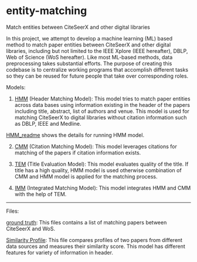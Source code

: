 # entity-matching


Match entities between CiteSeerX and other digital libraries


In this project, we attempt to develop a machine learning (ML) based method to match paper entities between CiteSeerX and other digital libraries, including but not limited to the IEEE Xplore (IEEE hereafter), DBLP, Web of Science (WoS hereafter). Like most ML-based methods, data preprocessing takes substantial efforts. The purpose of creating this codebase is to centralize working programs that accomplish different tasks so they can be reused for future people that take over corresponding roles.

Models:

1. [HMM](HMM.py) (Header Matching Model): This model tries to match paper entities across data bases using information existing in the header of the papers including title, abstract, list of authors and venue. This model is used for matching CiteSeerX to digital libraries without citation information such as DBLP, IEEE and Medline. 

[HMM_readme](HMM_README.txt) shows the details for running HMM model. 

2. [CMM](CMM.py) (Citation Matching Model): This model leverages citations for matching of the papers if citation information exists. 

3. [TEM](TEM.py) (Title Evaluation Model): This model evaluates quality of the title. If title has a high quality, HMM model is used otherwise combination of CMM and HMM model is applied for the matching process. 

4. [IMM](IMM.py) (Integrated Matching Model): This model integrates HMM and CMM with the help of TEM. 


-----------------------------------------------------------------------------------------------------
Files:

[ground truth](groundtruth.txt): This files contains a list of matching papers between CiteSeerX and WoS. 

[Similarity Profile](similarityProfile.py): This file compares profiles of two papers from different data sources and measures their similarity score. This model has different features for variety of information in header. 






